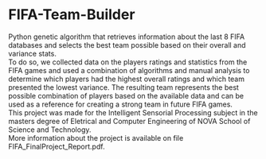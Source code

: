 # FIFA-Team-Builder
Python genetic algorithm that retrieves information about the last 8 FIFA databases and selects the best team possible based on their overall and variance stats.\
To do so, we collected data on the players ratings and statistics from the FIFA games and used a combination of algorithms and manual analysis to determine which players had the highest overall ratings and which team presented the lowest variance. The resulting team represents the best possible combination of players based on the 
available data and can be used as a reference for creating a strong team in future FIFA games.\
This project was made for the Intelligent Sensorial Processing subject in the masters degree of Eletrical and Computer Engineering of NOVA School of Science and Technology.\
More information about the project is available on file FIFA_FinalProject_Report.pdf.

